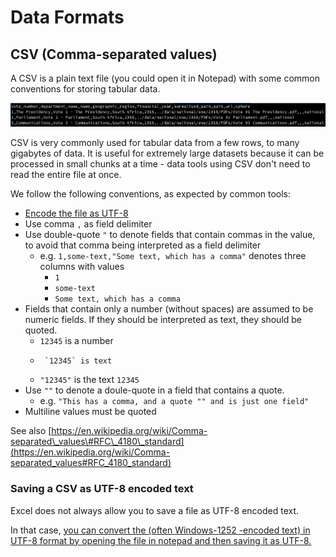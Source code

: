 # Data Formats

## CSV \(Comma-separated values\)

A CSV is a plain text file \(you could open it in Notepad\) with some common conventions for storing tabular data.

![Example CSV with one header row and three data rows](../.gitbook/assets/screenshot_2020-03-26_16-40-47.png)

CSV is very commonly used for tabular data from a few rows, to many gigabytes of data. It is useful for extremely large datasets because it can be processed in small chunks at a time - data tools using CSV don't need to read the entire file at once.

We follow the following conventions, as expected by common tools:

* [Encode the file as UTF-8](data-formats.md#saving-a-csv-as-utf-8-encoded-text)
* Use comma `,` as field delimiter
* Use double-quote `"` to denote fields that contain commas in the value, to avoid that comma being interpreted as a field delimiter
  * e.g. `1,some-text,"Some text, which has a comma"` denotes three columns with values
    * `1`
    * `some-text`
    * `Some text, which has a comma`
* Fields that contain only a number \(without spaces\) are assumed to be numeric fields. If they should be interpreted as text, they should be quoted.
  * `12345` is a number
  *      `12345` is text
  * `"12345"` is the text `12345`
* Use `""` to denote a doule-quote in a field that contains a quote. 
  * e.g. `"This has a comma, and a quote "" and is just one field"`
* Multiline values must be quoted

See also [https://en.wikipedia.org/wiki/Comma-separated\_values\#RFC\_4180\_standard](https://en.wikipedia.org/wiki/Comma-separated_values#RFC_4180_standard)

### Saving a CSV as UTF-8 encoded text

Excel does not always allow you to save a file as UTF-8 encoded text.

In that case, [you can convert the \(often Windows-1252 -encoded text\) in UTF-8 format by opening the file in notepad and then saving it as UTF-8.](https://www.webtoffee.com/how-to-save-csv-excel-file-as-utf-8-encoded/#save-csv-notepad)





